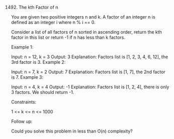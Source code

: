 1492. The kth Factor of n

You are given two positive integers n and k. A factor of an integer n is defined as an integer i where n % i == 0.

Consider a list of all factors of n sorted in ascending order, return the kth factor in this list or return -1 if n has less than k factors.

 

Example 1:

Input: n = 12, k = 3
Output: 3
Explanation: Factors list is [1, 2, 3, 4, 6, 12], the 3rd factor is 3.
Example 2:

Input: n = 7, k = 2
Output: 7
Explanation: Factors list is [1, 7], the 2nd factor is 7.
Example 3:

Input: n = 4, k = 4
Output: -1
Explanation: Factors list is [1, 2, 4], there is only 3 factors. We should return -1.
 

Constraints:

1 <= k <= n <= 1000
 

Follow up:

Could you solve this problem in less than O(n) complexity?
